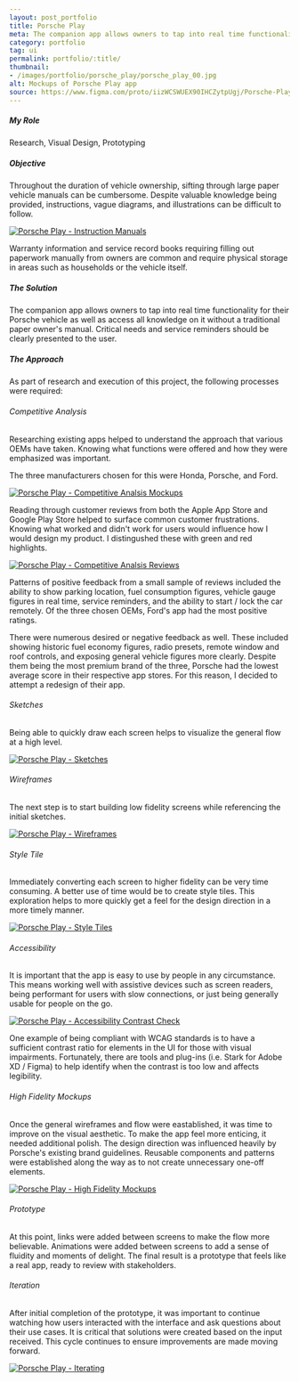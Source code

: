 ```yaml
---
layout: post_portfolio
title: Porsche Play
meta: The companion app allows owners to tap into real time functionality for their Porsche vehicle.
category: portfolio
tag: ui
permalink: portfolio/:title/
thumbnail: 
- /images/portfolio/porsche_play/porsche_play_00.jpg
alt: Mockups of Porsche Play app
source: https://www.figma.com/proto/iizWCSWUEX90IHCZytpUgj/Porsche-Play?node-id=2%3A2&scaling=scale-down
---
```


##### My Role

Research, Visual Design, Prototyping

##### Objective

Throughout the duration of vehicle ownership, sifting through large paper vehicle manuals can be cumbersome. Despite valuable knowledge being provided, instructions, vague diagrams, and illustrations can be difficult to follow. 

<div class="lightgallery">
  <a href="/images/portfolio/porsche_play/porsche_play_01.jpg"><img src="/images/portfolio/porsche_play/porsche_play_01.jpg" alt="Porsche Play - Instruction Manuals"></a>
</div>

Warranty information and service record books requiring filling out paperwork manually from owners are common and require physical storage in areas such as households or the vehicle itself.

##### The Solution

The companion app allows owners to tap into real time functionality for their Porsche vehicle as well as access all knowledge on it without a traditional paper owner's manual. Critical needs and service reminders should be clearly presented to the user.

##### The Approach

As part of research and execution of this project, the following processes were required:

###### Competitive Analysis

Researching existing apps helped to understand the approach that various OEMs have taken. Knowing what functions were offered and how they were emphasized was important.

The three manufacturers chosen for this were Honda, Porsche, and Ford.

<div class="lightgallery">
  <a href="/images/portfolio/porsche_play/porsche_play_02.jpg"><img src="/images/portfolio/porsche_play/porsche_play_02.jpg" alt="Porsche Play - Competitive Analsis Mockups"></a>
</div>

Reading through customer reviews from both the Apple App Store and Google Play Store helped to surface common customer frustrations. Knowing what worked and didn't work for users would influence how I would design my product. I distingushed these with green and red highlights.

<div class="lightgallery">
  <a href="/images/portfolio/porsche_play/porsche_play_03.jpg"><img src="/images/portfolio/porsche_play/porsche_play_03.jpg" alt="Porsche Play - Competitive Analsis Reviews"></a>
</div>

Patterns of positive feedback from a small sample of reviews included the ability to show parking location, fuel consumption figures, vehicle gauge figures in real time, service reminders, and the ability to start / lock the car remotely. Of the three chosen OEMs, Ford's app had the most positive ratings.

There were numerous desired or negative feedback as well. These included showing historic fuel economy figures, radio presets, remote window and roof controls, and exposing general vehicle figures more clearly. Despite them being the most premium brand of the three, Porsche had the lowest average score in their respective app stores. For this reason, I decided to attempt a redesign of their app.

###### Sketches

Being able to quickly draw each screen helps to visualize the general flow at a high level.

<div class="lightgallery">
  <a href="/images/portfolio/porsche_play/porsche_play_04.jpg"><img src="/images/portfolio/porsche_play/porsche_play_04.jpg" alt="Porsche Play - Sketches"></a>
</div>

###### Wireframes

The next step is to start building low fidelity screens while referencing the initial sketches.

<div class="lightgallery">
  <a href="/images/portfolio/porsche_play/porsche_play_05.jpg"><img src="/images/portfolio/porsche_play/porsche_play_05.jpg" alt="Porsche Play - Wireframes"></a>
</div>

###### Style Tile

Immediately converting each screen to higher fidelity can be very time consuming. A better use of time would be to create style tiles. This exploration helps to more quickly get a feel for the design direction in a more timely manner.

<div class="lightgallery">
  <a href="/images/portfolio/porsche_play/porsche_play_06.jpg"><img src="/images/portfolio/porsche_play/porsche_play_06.jpg" alt="Porsche Play - Style Tiles"></a>
</div>

###### Accessibility

It is important that the app is easy to use by people in any circumstance. This means working well with assistive devices such as screen readers, being performant for users with slow connections, or just being generally usable for people on the go.

<div class="lightgallery">
  <a href="/images/portfolio/porsche_play/porsche_play_07.jpg"><img src="/images/portfolio/porsche_play/porsche_play_07.jpg" alt="Porsche Play - Accessibility Contrast Check"></a>
</div>

One example of being compliant with WCAG standards is to have a sufficient contrast ratio for elements in the UI for those with visual impairments. Fortunately, there are tools and plug-ins (i.e. Stark for Adobe XD / Figma) to help identify when the contrast is too low and affects legibility.

###### High Fidelity Mockups

Once the general wireframes and flow were eastablished, it was time to improve on the visual aesthetic. To make the app feel more enticing, it needed additional polish. The design direction was influenced heavily by Porsche's existing brand guidelines. Reusable components and patterns were established along the way as to not create unnecessary one-off elements.

<div class="lightgallery">
  <a href="/images/portfolio/porsche_play/porsche_play_08.jpg"><img src="/images/portfolio/porsche_play/porsche_play_08.jpg" alt="Porsche Play - High Fidelity Mockups"></a>
</div>

###### Prototype

At this point, links were added between screens to make the flow more believable. Animations were added between screens to add a sense of fluidity and moments of delight. The final result is a prototype that feels like a real app, ready to review with stakeholders.

###### Iteration

After initial completion of the prototype, it was important to continue watching how users interacted with the interface and ask questions about their use cases. It is critical that solutions were created based on the input received. This cycle continues to ensure improvements are made moving forward.

<div class="lightgallery">
  <a href="/images/portfolio/porsche_play/porsche_play_09.jpg"><img src="/images/portfolio/porsche_play/porsche_play_09.jpg" alt="Porsche Play - Iterating"></a>
</div>